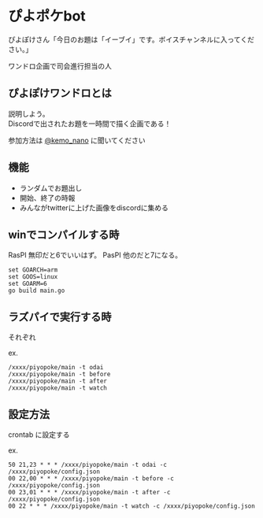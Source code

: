 # ぴよポケbot

ぴよぽけさん「今日のお題は「イーブイ」です。ボイスチャンネルに入ってください。」

ワンドロ企画で司会進行担当の人

## ぴよぽけワンドロとは

説明しよう。  
Discordで出されたお題を一時間で描く企画である！

参加方法は [@kemo_nano](https://twitter.com/kemo_nano) に聞いてください

## 機能

* ランダムでお題出し
* 開始、終了の時報
* みんながtwitterに上げた画像をdiscordに集める

## winでコンパイルする時

RasPI 無印だと6でいいはず。
PasPI 他のだと7になる。

```
set GOARCH=arm
set GOOS=linux
set GOARM=6
go build main.go
```

## ラズパイで実行する時

それぞれ

ex.
```
/xxxx/piyopoke/main -t odai
/xxxx/piyopoke/main -t before
/xxxx/piyopoke/main -t after
/xxxx/piyopoke/main -t watch
```

## 設定方法

crontab に設定する

ex.
```
50 21,23 * * * /xxxx/piyopoke/main -t odai -c /xxxx/piyopoke/config.json
00 22,00 * * * /xxxx/piyopoke/main -t before -c /xxxx/piyopoke/config.json
00 23,01 * * * /xxxx/piyopoke/main -t after -c /xxxx/piyopoke/config.json
00 22 * * * /xxxx/piyopoke/main -t watch -c /xxxx/piyopoke/config.json
```
